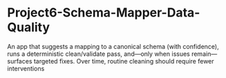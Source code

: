 # Project6-Schema-Mapper-Data-Quality
An app that suggests a mapping to a canonical schema (with confidence), runs a deterministic clean/validate pass, and—only when issues remain—surfaces targeted fixes. Over time, routine cleaning should require fewer interventions
